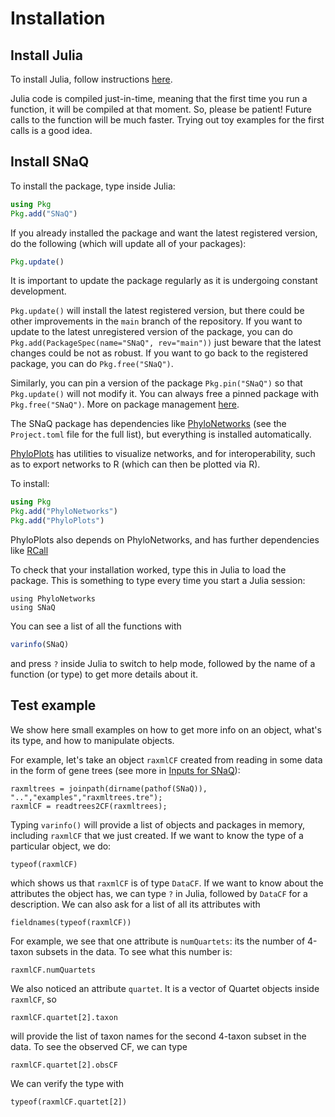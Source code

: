# Installation

## Install Julia

To install Julia, follow instructions [here](http://julialang.org/downloads/).

Julia code is compiled just-in-time, meaning that the first time you run a
function, it will be compiled at that moment. So, please be patient!
Future calls to the function will be much faster.
Trying out toy examples for the first calls is a good idea.

## Install SNaQ

To install the package, type inside Julia:
```julia
using Pkg
Pkg.add("SNaQ")
```
If you already installed the package and want the latest registered version,
do the following (which will update all of your packages):
```julia
Pkg.update()
```
It is important to update the package regularly as it is
undergoing constant development.

`Pkg.update()` will install the latest registered version, but there
could be other improvements in the `main` branch of the
repository. If you want to update to the latest unregistered version
of the package, you can do
`Pkg.add(PackageSpec(name="SNaQ", rev="main"))`
just beware that the latest changes could be not as robust.
If you want to go back to the registered package, you can do
`Pkg.free("SNaQ")`.

Similarly, you can pin a version of the package
`Pkg.pin("SNaQ")` so that `Pkg.update()` will not modify
it. You can always free a pinned package with
`Pkg.free("SNaQ")`. More on package management
[here](https://docs.julialang.org/en/v1/stdlib/Pkg/).

The SNaQ package has dependencies like
[PhyloNetworks](https://github.com/JuliaPhylo/PhyloNetworks.jl)
(see the `Project.toml` file for the full list), but everything is installed automatically.

[PhyloPlots](https://github.com/juliaphylo/PhyloPlots.jl)
has utilities to visualize networks, and for interoperability,
such as to export networks to R (which can then be plotted via R).

To install:

```julia
using Pkg
Pkg.add("PhyloNetworks")
Pkg.add("PhyloPlots")
```

PhyloPlots also depends on PhyloNetworks, and has further dependencies
like
[RCall](https://github.com/JuliaInterop/RCall.jl)

To check that your installation worked, type this in Julia to load the package.
This is something to type every time you start a Julia session:

```@example install
using PhyloNetworks
using SNaQ
```

You can see a list of all the functions with
```julia
varinfo(SNaQ)
```
and press `?` inside Julia to switch to help mode,
followed by the name of a function (or type) to get more details about it.

## Test example

We show here small examples on how to get more
info on an object, what's its type, and how to manipulate objects.

For example, let's take an object `raxmlCF` created from reading in some data in the form of gene trees
(see more in [Inputs for SNaQ](@ref)):

```@repl install
raxmltrees = joinpath(dirname(pathof(SNaQ)), "..","examples","raxmltrees.tre");
raxmlCF = readtrees2CF(raxmltrees);
```

Typing `varinfo()` will provide a list of objects and packages in memory,
including `raxmlCF` that we just created.
If we want to know the type of a particular object, we do:
```@repl install
typeof(raxmlCF)
```
which shows us that `raxmlCF` is of type `DataCF`.
If we want to know about the attributes the object has, we can type `?` in Julia,
followed by `DataCF` for a description.
We can also ask for a list of all its attributes with

```@repl install
fieldnames(typeof(raxmlCF))
```
For example, we see that one attribute is `numQuartets`: its the number of 4-taxon subsets
in the data. To see what this number is:
```@repl install
raxmlCF.numQuartets
```
We also noticed an attribute `quartet`. It is a vector of Quartet objects inside `raxmlCF`, so
```@repl install
raxmlCF.quartet[2].taxon
```
will provide the list of taxon names for the second 4-taxon subset in the data.
To see the observed CF, we can type
```@repl install
raxmlCF.quartet[2].obsCF
```
We can verify the type with
```@repl install
typeof(raxmlCF.quartet[2])
```